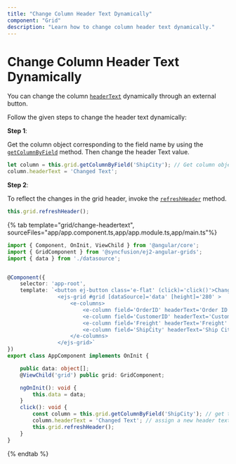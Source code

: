 ```yaml
---
title: "Change Column Header Text Dynamically"
component: "Grid"
description: "Learn how to change column header text dynamically."
---
```


# Change Column Header Text Dynamically

You can change the column [`headerText`](../../api/grid/column/#headertext) dynamically through an external button.

Follow the given steps to change the header text dynamically:

**Step 1**:

Get the column object corresponding to the field name by using the [`getColumnByField`](../../api/grid/#getcolumnbyfield) method.
Then change the header Text value.

```typescript
let column = this.grid.getColumnByField('ShipCity'); // Get column object.
column.headerText = 'Changed Text';

```

**Step 2**:

To reflect the changes in the grid header, invoke the [`refreshHeader`](../../api/grid/#refreshheader) method.

```typescript
this.grid.refreshHeader();

```

{% tab template="grid/change-headertext", sourceFiles="app/app.component.ts,app/app.module.ts,app/main.ts"%}

```typescript
import { Component, OnInit, ViewChild } from '@angular/core';
import { GridComponent } from '@syncfusion/ej2-angular-grids';
import { data } from './datasource';


@Component({
    selector: 'app-root',
    template: `<button ej-button class='e-flat' (click)='click()'>Change Header Text</button>
                <ejs-grid #grid [dataSource]='data' [height]='280' >
                    <e-columns>
                        <e-column field='OrderID' headerText='Order ID' textAlign='Right' width=90></e-column>
                        <e-column field='CustomerID' headerText='Customer ID' width=120></e-column>
                        <e-column field='Freight' headerText='Freight' textAlign='Right' format='C2' width=90></e-column>
                        <e-column field='ShipCity' headerText='Ship City' width=120 ></e-column>
                    </e-columns>
                </ejs-grid>`
})
export class AppComponent implements OnInit {

    public data: object[];
    @ViewChild('grid') public grid: GridComponent;

    ngOnInit(): void {
        this.data = data;
    }
    click(): void {
        const column = this.grid.getColumnByField('ShipCity'); // get the JSON object of the column corresponding to the field name
        column.headerText = 'Changed Text'; // assign a new header text to the column
        this.grid.refreshHeader();
    }
}

```

{% endtab %}
